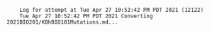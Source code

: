         Log for attempt at Tue Apr 27 10:52:42 PM PDT 2021 (12122)
        Tue Apr 27 10:52:42 PM PDT 2021 Converting 2021BIO201/KBhBIO101Mutations.md...
